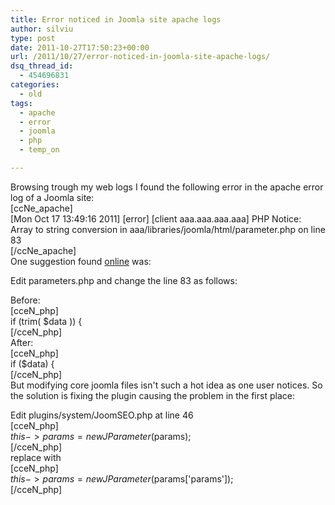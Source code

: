 ```yaml
---
title: Error noticed in Joomla site apache logs
author: silviu
type: post
date: 2011-10-27T17:50:23+00:00
url: /2011/10/27/error-noticed-in-joomla-site-apache-logs/
dsq_thread_id:
  - 454696831
categories:
  - old
tags:
  - apache
  - error
  - joomla
  - php
  - temp_on

---
```

Browsing trough my web logs I found the following error in the apache error log of a Joomla site:  
[ccNe_apache]  
\[Mon Oct 17 13:49:16 2011\] \[error\] [client aaa.aaa.aaa.aaa] PHP Notice: Array to string conversion in aaa/libraries/joomla/html/parameter.php on line 83  
[/ccNe_apache]  
One suggestion found <a href="http://www.joomseo.com/forums/4711.html" target="_blank" rel="noopener">online</a> was:

Edit parameters.php and change the line 83 as follows:

Before:  
[cceN_php]  
if (trim( $data )) {  
[/cceN_php]  
After:  
[cceN_php]  
if ($data) {  
[/cceN_php]  
But modifying core joomla files isn't such a hot idea as one user notices. So the solution is fixing the plugin causing the problem in the first place:

Edit plugins/system/JoomSEO.php at line 46  
[cceN_php]  
$this->params = new JParameter($params);  
[/cceN_php]  
replace with  
[cceN_php]  
$this->params = new JParameter($params['params']);  
[/cceN_php]